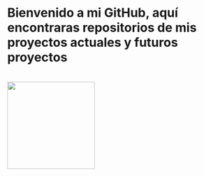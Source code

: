 # Bienvenido a mi GitHub, aquí encontraras repositorios de mis proyectos actuales y futuros proyectos
 # <img src="https://media.giphy.com/media/lJNoBCvQYp7nq/giphy.gif?cid=790b7611gz1ihvg2nw0cxkzdl1m9b1dj1kh9dhrb96uwfsli&ep=v1_gifs_search&rid=giphy.gif&ct=g" width="200"/> 
